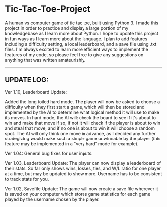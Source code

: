 # Tic-Tac-Toe-Project

A human vs computer game of tic tac toe, built using Python 3. I made this project in order to practice and display 
a large portion of my knowledgebase as I learn more about Python. I hope to update this project in fun ways as I learn
more about the language. I plan to add features including a difficulty setting, a local leaderboard, and a save file 
using .txt files. I'm always excited to learn more efficient ways to implement the features of my code, so please feel 
free to give any suggestions on anything that was written amateurishly.

------
UPDATE LOG:
------

Ver 1.10, Leaderboard Update:

Added the long toiled hard mode. The player will now be asked to choose a difficulty when they first start a game, which will then be stored and implemented by the AI to determine what logical method it will use to make its moves. In hard mode, the AI will: check the board to see if it's about to win and make that move if so, if not it will check if the player is about to win and steal that move, and if no one is about to win it will choose a random spot. The AI will only think one move in advance, as I decided any further strategizing would make such a simple game unwinnable by the player (this feature may be implemented in a "very hard" mode for example).

Ver 1.04:
General bug fixes for user inputs.

Ver 1.03, Leaderboard Update:
The player can now display a leaderboard of their stats. So far only shows wins, losses, ties, and W/L ratio for one player at a time, but may be updated to show more. Username has to be consistent to track stats for you.

Ver 1.02, Savefile Update:
The game will now create a save file wherever it is saved on your computer which stores game statistics for each game played by the username chosen by the player.

